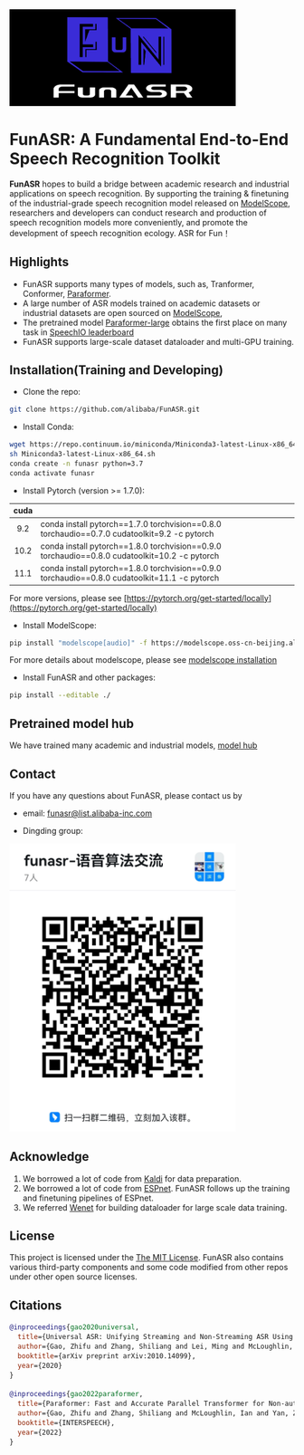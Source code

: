 <div align="left"><img src="docs/images/funasr_logo.jpg" width="400"/></div>

# FunASR: A Fundamental End-to-End Speech Recognition Toolkit

<strong>FunASR</strong> hopes to build a bridge between academic research and industrial applications on speech recognition. By supporting the training & finetuning of the industrial-grade speech recognition model released on [ModelScope](https://www.modelscope.cn/models?page=1&tasks=auto-speech-recognition), researchers and developers can conduct research and production of speech recognition models more conveniently, and promote the development of speech recognition ecology. ASR for Fun！

## Highlights
- FunASR supports many types of models, such as, Tranformer, Conformer, [Paraformer](https://arxiv.org/abs/2206.08317).
- A large number of ASR models trained on academic datasets or industrial datasets are open sourced on [ModelScope](https://www.modelscope.cn/models?page=1&tasks=auto-speech-recognition), 
- The pretrained model [Paraformer-large](https://www.modelscope.cn/models/damo/speech_paraformer-large_asr_nat-zh-cn-16k-common-vocab8404-pytorch/summary) obtains the first place on many task in [SpeechIO leaderboard](https://github.com/SpeechColab/Leaderboard)
- FunASR supports large-scale dataset dataloader and multi-GPU training.

## Installation(Training and Developing)

- Clone the repo:
``` sh
git clone https://github.com/alibaba/FunASR.git
```

- Install Conda:
``` sh
wget https://repo.continuum.io/miniconda/Miniconda3-latest-Linux-x86_64.sh
sh Miniconda3-latest-Linux-x86_64.sh
conda create -n funasr python=3.7
conda activate funasr
```

- Install Pytorch (version >= 1.7.0): 

| cuda  | |
|:-----:| --- |
|  9.2  | conda install pytorch==1.7.0 torchvision==0.8.0 torchaudio==0.7.0 cudatoolkit=9.2 -c pytorch |
| 10.2  | conda install pytorch==1.8.0 torchvision==0.9.0 torchaudio==0.8.0 cudatoolkit=10.2 -c pytorch |
| 11.1  | conda install pytorch==1.8.0 torchvision==0.9.0 torchaudio==0.8.0 cudatoolkit=11.1 -c pytorch |

For more versions, please see [https://pytorch.org/get-started/locally](https://pytorch.org/get-started/locally)

- Install ModelScope:
``` sh
pip install "modelscope[audio]" -f https://modelscope.oss-cn-beijing.aliyuncs.com/releases/repo.html
```

For more details about modelscope, please see [modelscope installation](https://modelscope.cn/docs/%E7%8E%AF%E5%A2%83%E5%AE%89%E8%A3%85)

- Install FunASR and other packages: 

``` sh
pip install --editable ./
```

## Pretrained model hub

We have trained many academic and industrial models, [model hub](docs/modelscope_models.md)

## Contact

If you have any questions about FunASR, please contact us by

- email: [funasr@list.alibaba-inc.com](funasr@list.alibaba-inc.com)

- Dingding group:
<div align="left"><img src="docs/images/dingding.jpg" width="400"/></div>


## Acknowledge

1. We borrowed a lot of code from [Kaldi](http://kaldi-asr.org/) for data preparation.
2. We borrowed a lot of code from [ESPnet](https://github.com/espnet/espnet). FunASR follows up the training and finetuning pipelines of ESPnet.
3. We referred [Wenet](https://github.com/wenet-e2e/wenet) for building dataloader for large scale data training.

## License
This project is licensed under the [The MIT License](https://opensource.org/licenses/MIT). FunASR also contains various third-party components and some code modified from other repos under other open source licenses.

## Citations

``` bibtex
@inproceedings{gao2020universal,
  title={Universal ASR: Unifying Streaming and Non-Streaming ASR Using a Single Encoder-Decoder Model},
  author={Gao, Zhifu and Zhang, Shiliang and Lei, Ming and McLoughlin, Ian},
  booktitle={arXiv preprint arXiv:2010.14099},
  year={2020}
}

@inproceedings{gao2022paraformer,
  title={Paraformer: Fast and Accurate Parallel Transformer for Non-autoregressive End-to-End Speech Recognition},
  author={Gao, Zhifu and Zhang, Shiliang and McLoughlin, Ian and Yan, Zhijie},
  booktitle={INTERSPEECH},
  year={2022}
}
```
